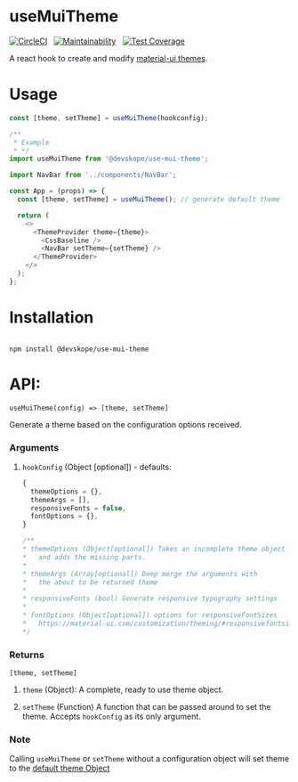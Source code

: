 # useMuiTheme

[![CircleCI](https://circleci.com/gh/devskope/useMuiTheme.svg?style=shield)](https://circleci.com/gh/devskope/useMuiTheme) &nbsp;
[![Maintainability](https://api.codeclimate.com/v1/badges/a99a88d28ad37a79dbf6/maintainability)](https://codeclimate.com/github/devskope/useMuiTheme/maintainability) &nbsp; [![Test Coverage](https://api.codeclimate.com/v1/badges/a99a88d28ad37a79dbf6/test_coverage)](https://codeclimate.com/github/devskope/useMuiTheme/test_coverage)

A react hook to create and modify [material-ui themes](https://material-ui.com/customization/theming/#theming).

# Usage

```javascript
const [theme, setTheme] = useMuiTheme(hookconfig);

/**
 * Example
 * */
import useMuiTheme from '@devskope/use-mui-theme';

import NavBar from '../components/NavBar';

const App = (props) => {
  const [theme, setTheme] = useMuiTheme(); // generate default theme

  return (
    <>
      <ThemeProvider theme={theme}>
        <CssBaseline />
        <NavBar setTheme={setTheme} />
      </ThemeProvider>
    </>
  );
};
```

# Installation

```

npm install @devskope/use-mui-theme

```

# API:

`useMuiTheme(config) => [theme, setTheme]`

Generate a theme based on the configuration options received.

### Arguments

1.  `hookConfig` (Object [optional]) - defaults:

    ```javascript
    {
      themeOptions = {},
      themeArgs = [],
      responsiveFonts = false,
      fontOptions = {},
    }

    /**
    * themeOptions (Object[optional]) Takes an incomplete theme object
    *   and adds the missing parts.
    *
    * themeArgs (Array[optional]) Deep merge the arguments with
    *   the about to be returned theme
    *
    * responsiveFonts (bool) Generate responsive typography settings
    *
    * fontOptions (Object[optional]) options for responsiveFontSizes
    *   https://material-ui.com/customization/theming/#responsivefontsizes-theme-options-theme
    */
    ```

### Returns

`[theme, setTheme]`

1.  `theme` (Object): A complete, ready to use theme object.

2.  `setTheme` (Function) A function that can be passed around to set the theme. Accepts `hookConfig` as its only argument.

### Note

Calling `useMuiTheme` or `setTheme` without a configuration object will set theme to the [default theme Object](https://material-ui.com/customization/default-theme/#default-theme)
